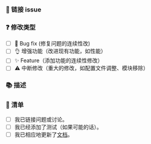 ### 🔗 链接 issue

<!-- 请确保存在未解决的问题，将编号提及为 #123（示例） -->

### ❓ 修改类型

<!--代码引入了哪些类型的更改？在所有适用的框中放置一个“x”。 -->

- [ ] 🐞 Bug fix (修复问题的连续性改)
- [ ] 👌 增强功能（改进现有功能，如性能）
- [ ] ✨ Feature（添加功能的连续性修改）
- [ ] ⚠️ 中断修改（重大的修改，如配置文件调整、模块移除）

### 📚 描述

<!-- 详细说明你的更改 -->
<!-- 为什么需要此更改？它解决了什么问题？-->
<!-- 如果它解决了未解决的问题，请在此处链接到该问题。例如，“Resolves #1337” -->

### 📝 清单

<!-- 在所有适用的框中放置一个“x”。 -->
<!-- 如果更改需要文档 PR，请适当地链接它 -->
<!-- 如果不确定其中任何一个，请随时询问。我们是来帮忙的！ -->

- [ ] 我已链接问题或讨论。
- [ ] 我已经添加了测试（如果可能的话）。
- [ ] 我已相应地更新了[文档](https://github.com/mx-space/docs)。

